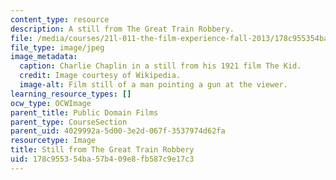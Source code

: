 ```yaml
---
content_type: resource
description: A still from The Great Train Robbery.
file: /media/courses/21l-011-the-film-experience-fall-2013/178c955354ba57b409e8fb587c9e17c3_trainstill.jpg
file_type: image/jpeg
image_metadata:
  caption: Charlie Chaplin in a still from his 1921 film The Kid.
  credit: Image courtesy of Wikipedia.
  image-alt: Film still of a man pointing a gun at the viewer.
learning_resource_types: []
ocw_type: OCWImage
parent_title: Public Domain Films
parent_type: CourseSection
parent_uid: 4029992a-5d00-3e2d-067f-3537974d62fa
resourcetype: Image
title: Still from The Great Train Robbery
uid: 178c9553-54ba-57b4-09e8-fb587c9e17c3
---
```


